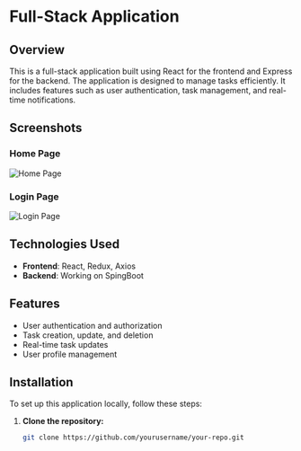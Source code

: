 # Full-Stack Application

## Overview

This is a full-stack application built using React for the frontend and Express for the backend. The application is designed to manage tasks efficiently. It includes features such as user authentication, task management, and real-time notifications.

## Screenshots

### Home Page

![Home Page](https://github.com/user-attachments/assets/a0999af3-d88c-4e8d-9a3d-2fe2b8971be2)


### Login Page

![Login Page](https://github.com/user-attachments/assets/21392229-1450-4052-813a-153714fd5006)

## Technologies Used

- **Frontend**: React, Redux, Axios
- **Backend**: Working on SpingBoot

## Features

- User authentication and authorization
- Task creation, update, and deletion
- Real-time task updates
- User profile management

## Installation

To set up this application locally, follow these steps:

1. **Clone the repository:**

   ```bash
   git clone https://github.com/yourusername/your-repo.git
